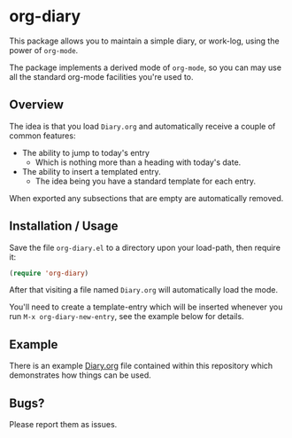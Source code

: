 # org-diary

This package allows you to maintain a simple diary, or work-log, using the
power of `org-mode`.

The package implements a derived mode of `org-mode`, so you can may use all
the standard org-mode facilities you're used to.



## Overview

The idea is that you load `Diary.org` and automatically receive a couple
of common features:

* The ability to jump to today's entry
  * Which is nothing more than a heading with today's date.
* The ability to insert a templated entry.
  * The idea being you have a standard template for each entry.

When exported any subsections that are empty are automatically removed.


## Installation / Usage

Save the file `org-diary.el` to a directory upon your load-path, then
require it:

```lisp
(require 'org-diary)
```

After that visiting a file named `Diary.org` will automatically load the mode.

You'll need to create a template-entry which will be inserted whenever you run `M-x org-diary-new-entry`, see the example below for details.


## Example

There is an example [Diary.org](Diary.org) file contained within this
repository which demonstrates how things can be used.


## Bugs?

Please report them as issues.
